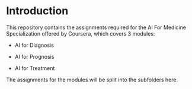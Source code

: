 # Introduction

This repository contains the assignments required for the AI For Medicine Specialization offered by Coursera, which covers 3 modules:

* AI for Diagnosis

* AI for Prognosis

* AI for Treatment

The assignments for the modules will be split into the subfolders here.
